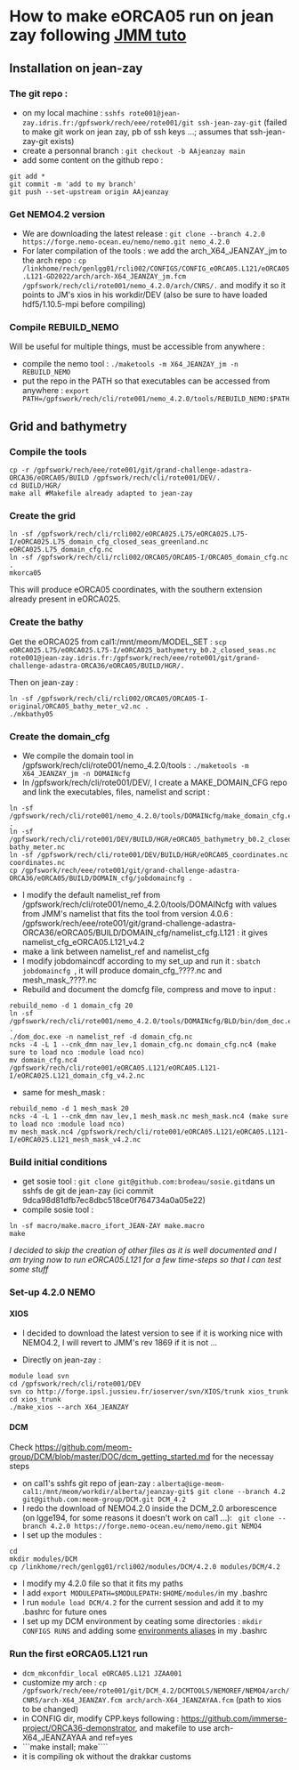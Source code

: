 # How to make eORCA05 run on jean zay following [JMM tuto](https://github.com/auraoupa/grand-challenge-adastra-ORCA36/tree/main/eORCA05)

## Installation on jean-zay

### The git repo :
  - on my local machine : ```sshfs rote001@jean-zay.idris.fr:/gpfswork/rech/eee/rote001/git ssh-jean-zay-git``` (failed to make git work on jean zay, pb of ssh keys ...; assumes that ssh-jean-zay-git exists)
  - create a personnal branch : ```git checkout -b AAjeanzay main```
  - add some content on the github repo :

```
git add *
git commit -m 'add to my branch'
git push --set-upstream origin AAjeanzay
```
### Get NEMO4.2 version

 - We are downloading the latest release :
  ```git clone --branch 4.2.0 https://forge.nemo-ocean.eu/nemo/nemo.git nemo_4.2.0```
 - For later compilation of the tools : we add the arch_X64_JEANZAY_jm to the arch repo : ```cp /linkhome/rech/genlgg01/rcli002/CONFIGS/CONFIG_eORCA05.L121/eORCA05.L121-GD2022/arch/arch-X64_JEANZAY_jm.fcm /gpfswork/rech/cli/rote001/nemo_4.2.0/arch/CNRS/.``` and modify it so it points to JM's xios in his workdir/DEV (also be sure to have loaded hdf5/1.10.5-mpi before compiling)

### Compile REBUILD_NEMO

Will be useful for multiple things, must be accessible from anywhere :
  - compile the nemo tool : ```./maketools -m X64_JEANZAY_jm -n REBUILD_NEMO```
  - put the repo in the PATH so that executables can be accessed from anywhere : ```export PATH=/gpfswork/rech/cli/rote001/nemo_4.2.0/tools/REBUILD_NEMO:$PATH```


## Grid and bathymetry
### Compile the tools

```
cp -r /gpfswork/rech/eee/rote001/git/grand-challenge-adastra-ORCA36/eORCA05/BUILD /gpfswork/rech/cli/rote001/DEV/.
cd BUILD/HGR/
make all #Makefile already adapted to jean-zay
```

### Create the grid

```
ln -sf /gpfswork/rech/cli/rcli002/eORCA025.L75/eORCA025.L75-I/eORCA025.L75_domain_cfg_closed_seas_greenland.nc eORCA025.L75_domain_cfg.nc
ln -sf /gpfswork/rech/cli/rcli002/ORCA05/ORCA05-I/ORCA05_domain_cfg.nc .
mkorca05
```

This will produce eORCA05 coordinates, with the southern extension already present in eORCA025.

### Create the bathy

Get the eORCA025 from cal1:/mnt/meom/MODEL_SET : ```scp eORCA025.L75/eORCA025.L75-I/eORCA025_bathymetry_b0.2_closed_seas.nc rote001@jean-zay.idris.fr:/gpfswork/rech/eee/rote001/git/grand-challenge-adastra-ORCA36/eORCA05/BUILD/HGR/.```

Then on jean-zay :
```
ln -sf /gpfswork/rech/cli/rcli002/ORCA05/ORCA05-I-original/ORCA05_bathy_meter_v2.nc .
./mkbathy05
```

 
### Create the domain_cfg

 - We compile the domain tool in /gpfswork/rech/cli/rote001/nemo_4.2.0/tools : ```./maketools -m X64_JEANZAY_jm -n DOMAINcfg```
 - In /gpfswork/rech/cli/rote001/DEV/, I create a MAKE_DOMAIN_CFG repo and link the executables, files, namelist and script :
```
ln -sf /gpfswork/rech/cli/rote001/nemo_4.2.0/tools/DOMAINcfg/make_domain_cfg.exe .
ln -sf /gpfswork/rech/cli/rote001/DEV/BUILD/HGR/eORCA05_bathymetry_b0.2_closed_seas.nc bathy_meter.nc
ln -sf /gpfswork/rech/cli/rote001/DEV/BUILD/HGR/eORCA05_coordinates.nc coordinates.nc
cp /gpfswork/rech/eee/rote001/git/grand-challenge-adastra-ORCA36/eORCA05/BUILD/DOMAIN_cfg/jobdomaincfg .
```
 - I modify the default namelist_ref from /gpfswork/rech/cli/rote001/nemo_4.2.0/tools/DOMAINcfg with values from JMM's namelist that fits the tool from version 4.0.6 : /gpfswork/rech/eee/rote001/git/grand-challenge-adastra-ORCA36/eORCA05/BUILD/DOMAIN_cfg/namelist_cfg.L121 : it gives namelist_cfg_eORCA05.L121_v4.2
 - make a link between namelist_ref and namelist_cfg
 - I modify jobdomaincdf according to my set_up and run it : ```sbatch jobdomaincfg ```, it will produce domain_cfg_????.nc and mesh_mask_????.nc
 - Rebuild and document the domcfg file, compress and move to input :
```
rebuild_nemo -d 1 domain_cfg 20
ln -sf /gpfswork/rech/cli/rote001/nemo_4.2.0/tools/DOMAINcfg/BLD/bin/dom_doc.exe .
./dom_doc.exe -n namelist_ref -d domain_cfg.nc 
ncks -4 -L 1 --cnk_dmn nav_lev,1 domain_cfg.nc domain_cfg.nc4 (make sure to load nco :module load nco)
mv domain_cfg.nc4 /gpfswork/rech/cli/rote001/eORCA05.L121/eORCA05.L121-I/eORCA025.L121_domain_cfg_v4.2.nc
```
  - same for mesh_mask :
```
rebuild_nemo -d 1 mesh_mask 20
ncks -4 -L 1 --cnk_dmn nav_lev,1 mesh_mask.nc mesh_mask.nc4 (make sure to load nco :module load nco)
mv mesh_mask.nc4 /gpfswork/rech/cli/rote001/eORCA05.L121/eORCA05.L121-I/eORCA025.L121_mesh_mask_v4.2.nc
```

### Build initial conditions 

 - get sosie tool : ```git clone git@github.com:brodeau/sosie.git```dans un sshfs de git de jean-zay (ici commit 9dca98d81dfb7ec8dbc518ce0f764734a0a05e22)
 - compile sosie tool : 

```
ln -sf macro/make.macro_ifort_JEAN-ZAY make.macro
make
```


*I decided to skip the creation of other files as it is well documented and I am trying now to run eORCA05.L121 for a few time-steps so that I can test some stuff*

### Set-up 4.2.0 NEMO

#### XIOS

 - I decided to download the latest version to see if it is working nice with NEMO4.2, I will revert to JMM's rev 1869 if it is not ...

 - Directly on jean-zay :
```
module load svn
cd /gpfswork/rech/cli/rote001/DEV
svn co http://forge.ipsl.jussieu.fr/ioserver/svn/XIOS/trunk xios_trunk
cd xios_trunk
./make_xios --arch X64_JEANZAY
```

#### DCM

Check https://github.com/meom-group/DCM/blob/master/DOC/dcm_getting_started.md for the necessay steps

 - on cal1's sshfs git repo of jean-zay : ```alberta@ige-meom-cal1:/mnt/meom/workdir/alberta/jeanzay-git$ git clone --branch 4.2 git@github.com:meom-group/DCM.git DCM_4.2```
 - I redo the download of NEMO4.2.0 inside the DCM_2.0 arborescence (on lgge194, for some reasons it doesn't work on cal1 ...): ``` git clone --branch 4.2.0 https://forge.nemo-ocean.eu/nemo/nemo.git NEMO4```
 - I set up the modules :
```
cd
mkdir modules/DCM
cp /linkhome/rech/genlgg01/rcli002/modules/DCM/4.2.0 modules/DCM/4.2
```
 - I modify my 4.2.0 file so that it fits my paths
 - I add ```export MODULEPATH=$MODULEPATH:$HOME/modules/```in my .bashrc 
 - I run ```module load DCM/4.2``` for the current session and add it to my .bashrc for future ones
 - I set up my DCM environment by ceating some directories : ```mkdir CONFIGS RUNS``` and adding some [environments aliases](https://github.com/meom-group/DCM/blob/4.2/DCMTOOLS/templates/dcm_setup_module.sh) in my .bashrc

### Run the first eORCA05.L121 run

 - ```dcm_mkconfdir_local eORCA05.L121 JZAA001```
 - customize my arch : ```cp /gpfswork/rech/eee/rote001/git/DCM_4.2/DCMTOOLS/NEMOREF/NEMO4/arch/CNRS/arch-X64_JEANZAY.fcm arch/arch-X64_JEANZAYAA.fcm``` (path to xios to be changed)
 - in CONFIG dir, modify CPP.keys following : https://github.com/immerse-project/ORCA36-demonstrator, and makefile to use arch-X64_JEANZAYAA and ref=yes
 - ```make install; make````
 - it is compiling ok without the drakkar customs
